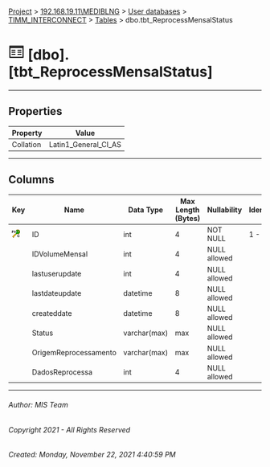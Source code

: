 #### 

[Project](../../../../index.md) > [192.168.19.11\\MEDIBLNG](../../../index.md) > [User databases](../../index.md) > [TIMM_INTERCONNECT](../index.md) > [Tables](Tables.md) > dbo.tbt_ReprocessMensalStatus

# ![Tables](../../../../Images/Table32.png) [dbo].[tbt_ReprocessMensalStatus]

---

## <a name="#properties"></a>Properties

| Property | Value |
|---|---|
| Collation | Latin1_General_CI_AS |


---

## <a name="#columns"></a>Columns

| Key | Name | Data Type | Max Length (Bytes) | Nullability | Identity | Default |
|---|---|---|---|---|---|---|
| [![Cluster Primary Key PK_tbt_Reprocessa: ID](../../../../Images/pkcluster.png)](#indexes) | ID | int | 4 | NOT NULL | 1 - 1 |  |
|  | IDVolumeMensal | int | 4 | NULL allowed |  |  |
|  | lastuserupdate | int | 4 | NULL allowed |  |  |
|  | lastdateupdate | datetime | 8 | NULL allowed |  |  |
|  | createddate | datetime | 8 | NULL allowed |  |  |
|  | Status | varchar(max) | max | NULL allowed |  | ('ICON.REPROCESSAMENTO.CLEAN') |
|  | OrigemReprocessamento | varchar(max) | max | NULL allowed |  |  |
|  | DadosReprocessa | int | 4 | NULL allowed |  | ((1)) |


---

###### Author:  MIS Team

###### Copyright 2021 - All Rights Reserved

###### Created: Monday, November 22, 2021 4:40:59 PM

